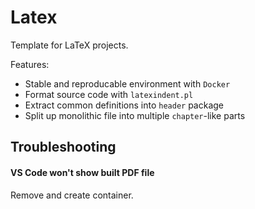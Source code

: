 # Latex

Template for LaTeX projects.

Features:
* Stable and reproducable environment with `Docker`
* Format source code with `latexindent.pl`
* Extract common definitions into `header` package
* Split up monolithic file into multiple `chapter`-like parts

## Troubleshooting

#### VS Code won't show built PDF file

Remove and create container.
